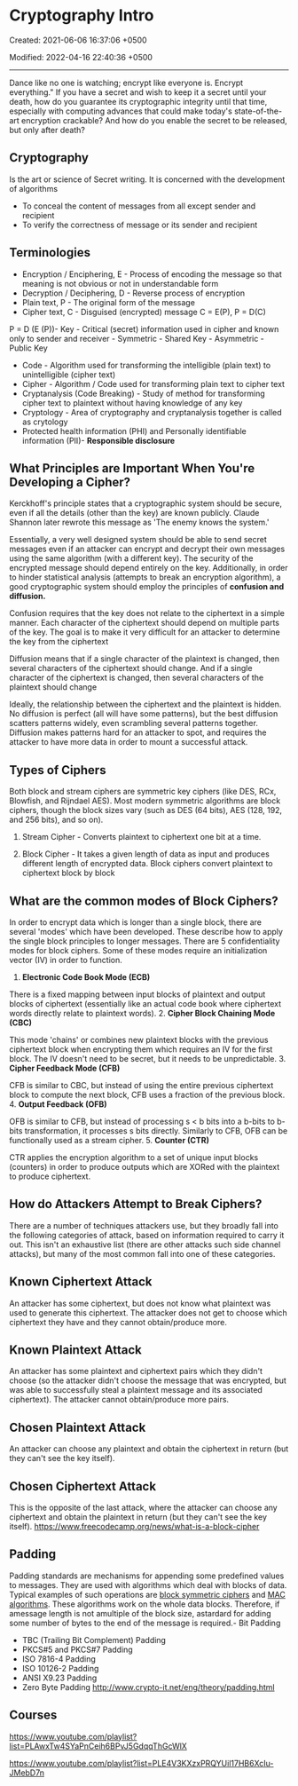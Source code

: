 # Cryptography Intro

Created: 2021-06-06 16:37:06 +0500

Modified: 2022-04-16 22:40:36 +0500

---

Dance like no one is watching; encrypt like everyone is. Encrypt everything."
If you have a secret and wish to keep it a secret until your death, how do you guarantee its cryptographic integrity until that time, especially with computing advances that could make today's state-of-the-art encryption crackable? And how do you enable the secret to be released, but only after death?

## Cryptography

Is the art or science of Secret writing. It is concerned with the development of algorithms

- To conceal the content of messages from all except sender and recipient
- To verify the correctness of message or its sender and recipient

## Terminologies

- Encryption / Enciphering, E - Process of encoding the message so that meaning is not obvious or not in understandable form
- Decryption / Deciphering, D - Reverse process of encryption
- Plain text, P - The original form of the message
- Cipher text, C - Disguised (encrypted) message
C = E(P), P = D(C)

P = D (E (P))-  Key - Critical (secret) information used in cipher and known only to sender and receiver
    -  Symmetric - Shared Key
    -  Asymmetric - Public Key

- Code - Algorithm used for transforming the intelligible (plain text) to unintelligible (cipher text)
- Cipher - Algorithm / Code used for transforming plain text to cipher text
- Cryptanalysis (Code Breaking) - Study of method for transforming cipher text to plaintext without having knowledge of any key
- Cryptology - Area of cryptography and cryptanalysis together is called as crytology
- Protected health information (PHI) and Personally identifiable information (PII)-  **Responsible disclosure**

## What Principles are Important When You're Developing a Cipher?

Kerckhoff's principle states that a cryptographic system should be secure, even if all the details (other than the key) are known publicly. Claude Shannon later rewrote this message as 'The enemy knows the system.'

Essentially, a very well designed system should be able to send secret messages even if an attacker can encrypt and decrypt their own messages using the same algorithm (with a different key). The security of the encrypted message should depend entirely on the key.
Additionally, in order to hinder statistical analysis (attempts to break an encryption algorithm), a good cryptographic system should employ the principles of **confusion and diffusion.**

Confusion requires that the key does not relate to the ciphertext in a simple manner. Each character of the ciphertext should depend on multiple parts of the key. The goal is to make it very difficult for an attacker to determine the key from the ciphertext

Diffusion means that if a single character of the plaintext is changed, then several characters of the ciphertext should change. And if a single character of the ciphertext is changed, then several characters of the plaintext should change

Ideally, the relationship between the ciphertext and the plaintext is hidden. No diffusion is perfect (all will have some patterns), but the best diffusion scatters patterns widely, even scrambling several patterns together.
Diffusion makes patterns hard for an attacker to spot, and requires the attacker to have more data in order to mount a successful attack.

## Types of Ciphers

Both block and stream ciphers are symmetric key ciphers (like DES, RCx, Blowfish, and Rijndael AES).
Most modern symmetric algorithms are block ciphers, though the block sizes vary (such as DES (64 bits), AES (128, 192, and 256 bits), and so on).

1. Stream Cipher - Converts plaintext to ciphertext one bit at a time.

2. Block Cipher - It takes a given length of data as input and produces different length of encrypted data. Block ciphers convert plaintext to ciphertext block by block

## What are the common modes of Block Ciphers?

In order to encrypt data which is longer than a single block, there are several 'modes' which have been developed. These describe how to apply the single block principles to longer messages.
There are 5 confidentiality modes for block ciphers. Some of these modes require an initialization vector (IV) in order to function.

1. **Electronic Code Book Mode (ECB)**

There is a fixed mapping between input blocks of plaintext and output blocks of ciphertext (essentially like an actual code book where ciphertext words directly relate to plaintext words).
2. **Cipher Block Chaining Mode (CBC)**

This mode 'chains' or combines new plaintext blocks with the previous ciphertext block when encrypting them which requires an IV for the first block. The IV doesn't need to be secret, but it needs to be unpredictable.
3. **Cipher Feedback Mode (CFB)**

CFB is similar to CBC, but instead of using the entire previous ciphertext block to compute the next block, CFB uses a fraction of the previous block.
4. **Output Feedback (OFB)**

OFB is similar to CFB, but instead of processing s < b bits into a b-bits to b-bits transformation, it processes s bits directly. Similarly to CFB, OFB can be functionally used as a stream cipher.
5. **Counter (CTR)**

CTR applies the encryption algorithm to a set of unique input blocks (counters) in order to produce outputs which are XORed with the plaintext to produce ciphertext.

## How do Attackers Attempt to Break Ciphers?

There are a number of techniques attackers use, but they broadly fall into the following categories of attack, based on information required to carry it out.
This isn't an exhaustive list (there are other attacks such side channel attacks), but many of the most common fall into one of these categories.

## Known Ciphertext Attack

An attacker has some ciphertext, but does not know what plaintext was used to generate this ciphertext. The attacker does not get to choose which ciphertext they have and they cannot obtain/produce more.

## Known Plaintext Attack

An attacker has some plaintext and ciphertext pairs which they didn't choose (so the attacker didn't choose the message that was encrypted, but was able to successfully steal a plaintext message and its associated ciphertext). The attacker cannot obtain/produce more pairs.

## Chosen Plaintext Attack

An attacker can choose any plaintext and obtain the ciphertext in return (but they can't see the key itself).

## Chosen Ciphertext Attack

This is the opposite of the last attack, where the attacker can choose any ciphertext and obtain the plaintext in return (but they can't see the key itself).
<https://www.freecodecamp.org/news/what-is-a-block-cipher>

## Padding

Padding standards are mechanisms for appending some predefined values to messages. They are used with algorithms which deal with blocks of data. Typical examples of such operations are [block symmetric ciphers](http://www.crypto-it.net/eng/symmetric/index.html) and [MAC algorithms](http://www.crypto-it.net/eng/theory/mac.html). These algorithms work on the whole data blocks. Therefore, if amessage length is not amultiple of the block size, astardard for adding some number of bytes to the end of the message is required.-  Bit Padding

- TBC (Trailing Bit Complement) Padding
- PKCS#5 and PKCS#7 Padding
- ISO 7816-4 Padding
- ISO 10126-2 Padding
- ANSI X9.23 Padding
- Zero Byte Padding
<http://www.crypto-it.net/eng/theory/padding.html>

## Courses

<https://www.youtube.com/playlist?list=PLAwxTw4SYaPnCeih6BPvJ5GdqqThGcWlX>

<https://www.youtube.com/playlist?list=PLE4V3KXzxPRQYUil17HB6XcIu-JMebD7n>
